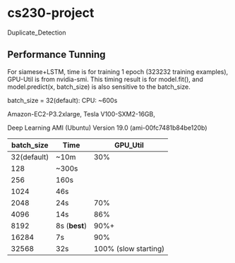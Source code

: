 # cs230-project
Duplicate_Detection
## Performance Tunning 

For siamese+LSTM, time is  for training 1 epoch (323232 training examples), GPU-Util is from nvidia-smi. This timing result is for model.fit(), and model.predict(x, batch_size) is also sensitive to the batch_size.  

batch_size = 32(default): CPU: ~600s

Amazon-EC2-P3.2xlarge, Tesla V100-SXM2-16GB, 

Deep Learning AMI (Ubuntu) Version 19.0 (ami-00fc7481b84be120b)


batch_size | Time | GPU_Util 
------------ | ------------- | ----------
32(default) | ~10m | 30% 
128| ~300s | 
256| 160s | 
1024 | 46s |
2048 | 24s | 70%
4096 | 14s | 86%
8192 | 8s (**best**) | 90%+
16284 | 7s | 90% 
32568 | 32s | 100% (slow starting) 
